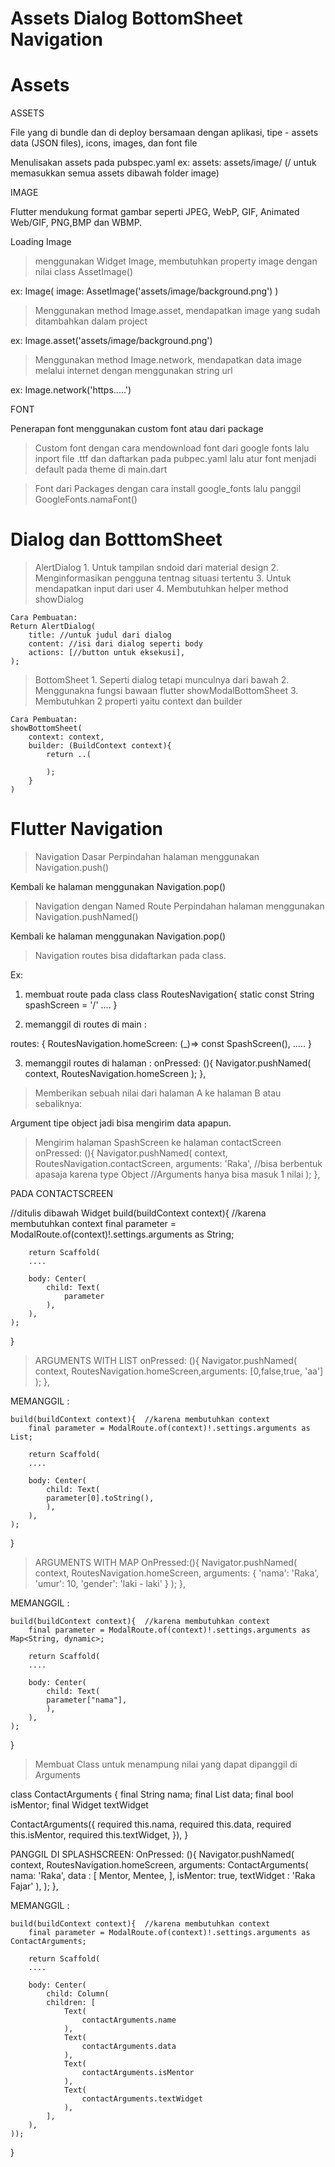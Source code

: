 # Assets Dialog BottomSheet Navigation

# Assets

ASSETS

File yang di bundle dan di deploy bersamaan dengan aplikasi, tipe - assets data (JSON files), icons, images, dan font file

Menulisakan assets pada pubspec.yaml 
ex: 
assets:
assets/image/ (/ untuk memasukkan semua assets dibawah folder image)

IMAGE

Flutter mendukung format gambar seperti JPEG, WebP, GIF, Animated Web/GIF, PNG,BMP dan WBMP. 

Loading Image 
> menggunakan Widget Image, membutuhkan property image dengan nilai class AssetImage()

ex: 
Image(
    image: AssetImage('assets/image/background.png')
)

> Menggunakan method Image.asset, mendapatkan image yang sudah ditambahkan dalam project

ex: 
Image.asset('assets/image/background.png')

> Menggunakan method Image.network, mendapatkan data image melalui internet dengan menggunakan string url

ex:
Image.network('https.....')

FONT

Penerapan font menggunakan custom font atau dari package

> Custom font dengan cara mendownload font dari google fonts lalu inport file .ttf dan daftarkan pada pubpec.yaml lalu atur font menjadi default pada theme di main.dart

> Font dari Packages dengan cara install google_fonts lalu panggil GoogleFonts.namaFont()


# Dialog dan BotttomSheet

> AlertDialog
    1. Untuk tampilan sndoid dari material design
    2. Menginformasikan pengguna tentnag situasi tertentu
    3. Untuk mendapatkan input dari user
    4. Membutuhkan helper method showDialog

    Cara Pembuatan:
    Return AlertDialog(
        title: //untuk judul dari dialog
        content: //isi dari dialog seperti body
        actions: [//button untuk eksekusi],
    );

> BottomSheet
    1. Seperti dialog tetapi munculnya dari bawah
    2. Menggunakna fungsi bawaan flutter showModalBottomSheet
    3. Membutuhkan 2 properti yaitu context dan builder

    Cara Pembuatan:
    showBottomSheet(
        context: context, 
        builder: (BuildContext context){
            return ..(

            );
        }
    )

# Flutter Navigation

> Navigation Dasar 
Perpindahan halaman menggunakan Navigation.push()

Kembali ke halaman menggunakan Navigation.pop()

> Navigation dengan Named Route
Perpindahan halaman menggunakan Navigation.pushNamed()

Kembali ke halaman menggunakan Navigation.pop()

> Navigation routes bisa didaftarkan pada class. 

Ex:
1. membuat route pada class
class RoutesNavigation{
    static const String spashScreen = '/'
    ....
}

2. memanggil di routes di main :

routes: {
    RoutesNavigation.homeScreen: (_)=> const SpashScreen(),
    .....
}

3. memanggil routes di halaman :
onPressed: (){
    Navigator.pushNamed(
        context,
        RoutesNavigation.homeScreen
    );
},

> Memberikan sebuah nilai dari halaman A ke halaman B atau sebaliknya:

Argument tipe object jadi bisa mengirim data apapun. 

> Mengirim halaman SpashScreen ke halaman contactScreen
onPressed: (){
    Navigator.pushNamed(
        context,
        RoutesNavigation.contactScreen,
        arguments: 'Raka', //bisa berbentuk apasaja karena type Object //Arguments hanya bisa masuk 1 nilai
    );
},

PADA CONTACTSCREEN

//ditulis dibawah 
    Widget build(buildContext context){  //karena membutuhkan context
        final parameter = ModalRoute.of(context)!.settings.arguments as String;
        
        return Scaffold(
        ....
        
        body: Center(
            child: Text(
                parameter
            ),
        ),
    );
}


> ARGUMENTS WITH LIST
onPressed: (){
    Navigator.pushNamed(
        context,
        RoutesNavigation.homeScreen,arguments: [0,false,true, 'aa']
    );
},


MEMANGGIL :

    build(buildContext context){  //karena membutuhkan context
        final parameter = ModalRoute.of(context)!.settings.arguments as List;

        return Scaffold(
        ....

        body: Center(
            child: Text(
            parameter[0].toString(),
            ),
        ),
    );
}


> ARGUMENTS WITH MAP
OnPressed:(){
    Navigator.pushNamed(
        context,
        RoutesNavigation.homeScreen,
        arguments: {
            'nama': 'Raka',
            'umur': 10,
            'gender': 'laki - laki'
        }
    );
},


MEMANGGIL :

    build(buildContext context){  //karena membutuhkan context
        final parameter = ModalRoute.of(context)!.settings.arguments as Map<String, dynamic>;

        return Scaffold(
        ....

        body: Center(
            child: Text(
            parameter["nama"],
            ),
        ),
    );
}

> Membuat Class untuk menampung nilai yang dapat dipanggil di Arguments

class ContactArguments {
final String nama;
final List<String> data;
final bool isMentor;
final Widget textWidget

ContactArguments({
required this.nama,
required this.data,
required this.isMentor,
required this.textWidget,
}),
}

PANGGIL DI SPLASHSCREEN: 
OnPressed: (){
    Navigator.pushNamed(
        context,
        RoutesNavigation.homeScreen,
        arguments: ContactArguments(
        nama: 'Raka',
        data : [
        Mentor,
        Mentee,
        ],
        isMentor: true,
        textWidget : 'Raka Fajar'
        ),
    );
},

MEMANGGIL :

    build(buildContext context){  //karena membutuhkan context
        final parameter = ModalRoute.of(context)!.settings.arguments as ContactArguments;

        return Scaffold(
        ....

        body: Center(
            child: Column(
            children: [
                Text(
                    contactArguments.name
                ),
                Text(
                    contactArguments.data
                ),
                Text(
                    contactArguments.isMentor
                ),
                Text(
                    contactArguments.textWidget
                ),
            ],
        ),
    ));
}
